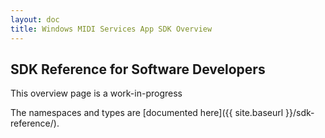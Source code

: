 ```yaml
---
layout: doc
title: Windows MIDI Services App SDK Overview
---
```


## SDK Reference for Software Developers

This overview page is a work-in-progress

The namespaces and types are [documented here]({{ site.baseurl }}/sdk-reference/).